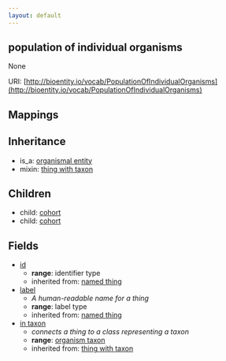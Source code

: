 ```yaml
---
layout: default
---
```


## population of individual organisms


None

URI: [http://bioentity.io/vocab/PopulationOfIndividualOrganisms](http://bioentity.io/vocab/PopulationOfIndividualOrganisms)
## Mappings


## Inheritance

 *  is_a: [organismal entity](OrganismalEntity.html)
 *  mixin: [thing with taxon](ThingWithTaxon.html)

## Children

 *  child: [cohort](Cohort.html)
 *  child: [cohort](Cohort.html)


## Fields

 * [id](id.html)
    * __range__: identifier type
    * inherited from: [named thing](NamedThing.html)
 * [label](label.html)
    * _A human-readable name for a thing_
    * __range__: label type
    * inherited from: [named thing](NamedThing.html)
 * [in taxon](in_taxon.html)
    * _connects a thing to a class representing a taxon_
    * __range__: [organism taxon](OrganismTaxon.html)
    * inherited from: [thing with taxon](ThingWithTaxon.html)
